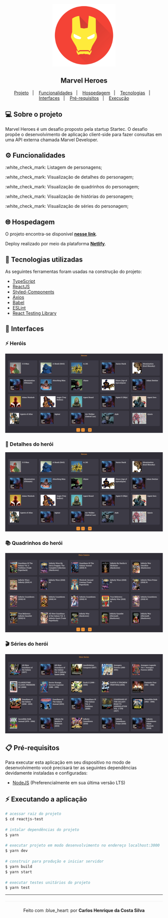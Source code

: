 <p align="center">
 <img height="200" alt="Iron Man" src="/assets/iron-man.png">
</p>

<h2 align="center">Marvel Heroes</h2>

<p align="center">
 <a href="#computer-sobre-o-projeto">Projeto</a>&nbsp;&nbsp;&nbsp;|&nbsp;&nbsp;&nbsp;
  <a href="#gear-funcionalidades">Funcionalidades</a>&nbsp;&nbsp;&nbsp;|&nbsp;&nbsp;&nbsp;
  <a href="#globe_with_meridians-hospedagem">Hospedagem</a>&nbsp;&nbsp;&nbsp;|&nbsp;&nbsp;&nbsp;
  <a href="#rocket-tecnologias-utilizadas">Tecnologias</a>&nbsp;&nbsp;&nbsp;|&nbsp;&nbsp;&nbsp;
  <a href="#art-interfaces">Interfaces</a>&nbsp;&nbsp;&nbsp;|&nbsp;&nbsp;&nbsp;
  <a href="#clipboard-pré-requisitos">Pré-requisitos</a>&nbsp;&nbsp;&nbsp;|&nbsp;&nbsp;&nbsp;
  <a href="#zap-executando-a-aplicação">Execução</a>
</p>

## :computer: Sobre o projeto
Marvel Heroes é um desafio proposto pela startup Startec. O desafio propõe o desenvolvimento de aplicação client-side para fazer consultas em uma API externa chamada Marvel Developer.

## :gear: Funcionalidades
<p>:white_check_mark: Listagem de personagens;</p>
<p>:white_check_mark: Visualização de detalhes do personagem;</p>
<p>:white_check_mark: Visualização de quadrinhos do personagem;</p>
<p>:white_check_mark: Visualização de histórias do personagem;</p>
<p>:white_check_mark: Visualização de séries do personagem;</p>

## :globe_with_meridians: Hospedagem
O projeto encontra-se disponível **[nesse link](https://e-address.netlify.app/)**.

Deploy realizado por meio da plataforma **[Netlify](https://www.netlify.com/)**.

## :rocket: Tecnologias utilizadas
As seguintes ferramentas foram usadas na construção do projeto:

- [TypeScript](https://www.typescriptlang.org/)
- [ReactJS](https://reactjs.org/)
- [Styled-Components](https://styled-components.com/)
- [Axios](https://github.com/axios/axios)
- [Babel](https://babeljs.io/)
- [ESLint](https://eslint.org/)
- [React Testing Library](https://testing-library.com/)

## :art: Interfaces

### :zap: Heróis
<p align="center">
 <img alt="Herois" src="/assets/heroes.png">
</p>

### :scroll: Detalhes do herói
<p align="center">
 <img alt="Detalhes" src="/assets/hero-details.png">
</p>

### :books: Quadrinhos do herói
<p align="center">
 <img alt="Quadrinhos" src="/assets/hero-comics.png">
</p>

### :clapper: Séries do herói
<p align="center">
 <img alt="Series" src="/assets/hero-series.png">
</p>

## :clipboard: Pré-requisitos

Para executar esta aplicação em seu dispositivo no modo de desenvolvimento você precisará ter as seguintes dependências devidamente instaladas e configuradas:

* <a href="https://nodejs.org/en/" target="_blank">NodeJS</a> (Preferencialmente em sua última versão LTS)

## :zap: Executando a aplicação

```bash
# acessar raiz do projeto
$ cd reactjs-test

# intalar dependências do projeto
$ yarn

# executar projeto em modo desenvolvimento no endereço localhost:3000
$ yarn dev

# construir para produção e iniciar servidor
$ yarn build
$ yarn start

# executar testes unitários do projeto
$ yarn test
```

---
<p align="center" style="margin-top: 20px; border-top: 1px solid #eee; padding-top: 20px;">Feito com :blue_heart: por <strong> Carlos Henrique da Costa Silva </strong> </p>
